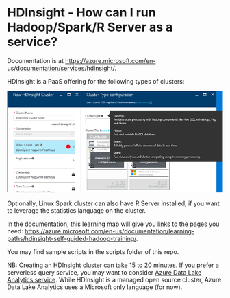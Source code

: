 # HDInsight - How can I run Hadoop/Spark/R Server as a service?

Documentation is at <https://azure.microsoft.com/en-us/documentation/services/hdinsight/>.

HDInsight is a PaaS offering for the following types of clusters: 

![](hdinsight/1.png)

Optionally, Linux Spark cluster can also have R Server installed, if you want to leverage the statistics language on the cluster. 

In the documentation, this learning map will give you links to the pages you need: <https://azure.microsoft.com/en-us/documentation/learning-paths/hdinsight-self-guided-hadoop-training/>.

You may find sample scripts in the scripts folder of this repo. 

NB: Creating an HDInsight cluster can take 15 to 20 minutes.
If you prefer a serverless query service, you may want to consider [Azure Data Lake Analytics service](AzureDataLake).
While HDInsight is a managed open source cluster, Azure Data Lake Analytics uses a Microsoft only language (for now). 


